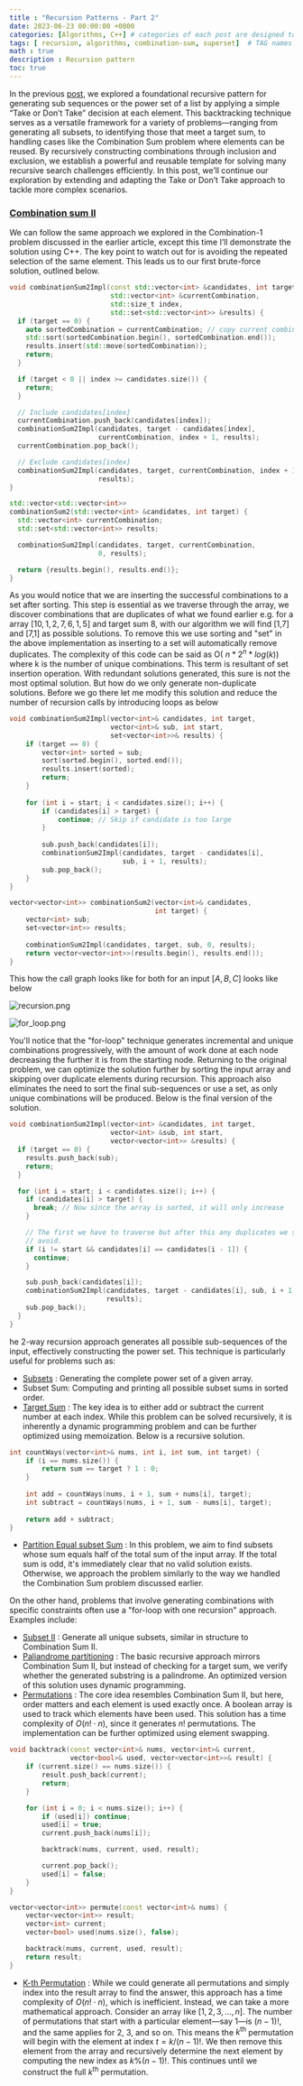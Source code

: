 ```yaml
---
title : "Recursion Patterns - Part 2"
date: 2023-06-23 00:00:00 +0800
categories: [Algorithms, C++] # categories of each post are designed to contain up to two elements
tags: [ recursion, algorithms, combination-sum, superset]  # TAG names should always be lowercase
math : true
description : Recursion pattern
toc: true
---
```


In the previous [post](https://dkbhaskaran.github.io/posts/To-Take-Or-To-Not-Take/), we explored a foundational recursive pattern for generating sub sequences or the power set of a list by applying a simple “Take or Don’t Take” decision at each element. This backtracking technique serves as a versatile framework for a variety of problems—ranging from generating all subsets, to identifying those that meet a target sum, to handling cases like the Combination Sum problem where elements can be reused. By recursively constructing combinations through inclusion and exclusion, we establish a powerful and reusable template for solving many recursive search challenges efficiently. In this post, we’ll continue our exploration by extending and adapting the Take or Don’t Take approach to tackle more complex scenarios. 
### [Combination sum II](https://leetcode.com/problems/combination-sum-ii/description/)

We can follow the same approach we explored in the Combination-1 problem discussed in the earlier article, except this time I’ll demonstrate the solution using C++. The key point to watch out for is avoiding the repeated selection of the same element. This leads us to our first brute-force solution, outlined below.

```cpp
void combinationSum2Impl(const std::vector<int> &candidates, int target,
                         std::vector<int> &currentCombination,
                         std::size_t index,
                         std::set<std::vector<int>> &results) {
  if (target == 0) {
    auto sortedCombination = currentCombination; // copy current combination
    std::sort(sortedCombination.begin(), sortedCombination.end());
    results.insert(std::move(sortedCombination));
    return;
  }

  if (target < 0 || index >= candidates.size()) {
    return;
  }

  // Include candidates[index]
  currentCombination.push_back(candidates[index]);
  combinationSum2Impl(candidates, target - candidates[index],
                      currentCombination, index + 1, results);
  currentCombination.pop_back();

  // Exclude candidates[index]
  combinationSum2Impl(candidates, target, currentCombination, index + 1,
                      results);
}

std::vector<std::vector<int>>
combinationSum2(std::vector<int> &candidates, int target) {
  std::vector<int> currentCombination;
  std::set<std::vector<int>> results;

  combinationSum2Impl(candidates, target, currentCombination,
                      0, results);

  return {results.begin(), results.end()};
}
```

As you would notice that we are inserting the successful combinations to a set after sorting. This step is essential as we traverse through the array, we discover combinations that are duplicates of what we found earlier e.g. for a array $[10, 1, 2, 7, 6, 1, 5]$ and target sum 8, with our algorithm we will find [1,7] and [7,1] as possible solutions. To remove this we use sorting and "set" in the above implementation as inserting to a set will automatically remove duplicates. The complexity of this code can be said as O( $n * 2^n*log(k)$) where k is the number of unique combinations. This term is resultant of set insertion operation. With redundant solutions generated, this sure is not the most optimal solution. But how do we only generate non-duplicate solutions. Before we go there let me modify this solution and reduce the number of recursion calls by introducing loops as below
```cpp
void combinationSum2Impl(vector<int>& candidates, int target, 
                         vector<int>& sub, int start,
                         set<vector<int>>& results) {
	if (target == 0) {
		vector<int> sorted = sub;
		sort(sorted.begin(), sorted.end());
		results.insert(sorted);
		return;
	}
	
	for (int i = start; i < candidates.size(); i++) {
		if (candidates[i] > target) {
			continue; // Skip if candidate is too large
		}
		
		sub.push_back(candidates[i]);
		combinationSum2Impl(candidates, target - candidates[i],
                            sub, i + 1, results);
		sub.pop_back();
	}
}

vector<vector<int>> combinationSum2(vector<int>& candidates,
                                    int target) {
	vector<int> sub;
	set<vector<int>> results;
	
	combinationSum2Impl(candidates, target, sub, 0, results);
	return vector<vector<int>>(results.begin(), results.end());
}
```

This how the call graph looks like for both for an input $[A,B,C]$  looks like below

![recursion.png](/assets/images/2023-06-23-Recursion-pattern-part-2_1.png)


![for_loop.png](/assets/images/2023-06-23-Recursion-pattern-part-2_2.png)


You'll notice that the "for-loop" technique generates incremental and unique combinations progressively, with the amount of work done at each node decreasing the further it is from the starting node. Returning to the original problem, we can optimize the solution further by sorting the input array and skipping over duplicate elements during recursion. This approach also eliminates the need to sort the final sub-sequences or use a set, as only unique combinations will be produced. Below is the final version of the solution.

```cpp
void combinationSum2Impl(vector<int> &candidates, int target,
                         vector<int> &sub, int start,
                         vector<vector<int>> &results) {
  if (target == 0) {
    results.push_back(sub);
    return;
  }

  for (int i = start; i < candidates.size(); i++) {
    if (candidates[i] > target) {
      break; // Now since the array is sorted, it will only increase
    }

    // The first we have to traverse but after this any duplicates we should
    // avoid.
    if (i != start && candidates[i] == candidates[i - 1]) {
      continue;
    }

    sub.push_back(candidates[i]);
    combinationSum2Impl(candidates, target - candidates[i], sub, i + 1,
                        results);
    sub.pop_back();
  }
}
```

he 2-way recursion approach generates all possible sub-sequences of the input, effectively constructing the power set. This technique is particularly useful for problems such as:
- [Subsets](https://leetcode.com/problems/subsets/description) : Generating the complete power set of a given array.
- Subset Sum: Computing and printing all possible subset sums in sorted order.
- [Target Sum](https://leetcode.com/problems/target-sum/) : The key idea is to either add or subtract the current number at each index. While this problem can be solved recursively, it is inherently a dynamic programming problem and can be further optimized using memoization. Below is a recursive solution.
```cpp
int countWays(vector<int>& nums, int i, int sum, int target) {
    if (i == nums.size()) {
        return sum == target ? 1 : 0;
    }
    
    int add = countWays(nums, i + 1, sum + nums[i], target);
    int subtract = countWays(nums, i + 1, sum - nums[i], target);
    
    return add + subtract;
}
```

- [Partition Equal subset Sum](https://leetcode.com/problems/partition-equal-subset-sum/) : In this problem, we aim to find subsets whose sum equals half of the total sum of the input array. If the total sum is odd, it's immediately clear that no valid solution exists. Otherwise, we approach the problem similarly to the way we handled the Combination Sum problem discussed earlier.

On the other hand, problems that involve generating combinations with specific constraints often use a "for-loop with one recursion" approach. Examples include:
- [Subset II](https://leetcode.com/problems/subsets-ii/description/) : Generate all unique subsets, similar in structure to Combination Sum II.
- [Paliandrome partitioning](https://leetcode.com/problems/palindrome-partitioning/description/) : The basic recursive approach mirrors Combination Sum II, but instead of checking for a target sum, we verify whether the generated substring is a palindrome. An optimized version of this solution uses dynamic programming.
- [Permutations](https://leetcode.com/problems/permutations/description/) : The core idea resembles Combination Sum II, but here, order matters and each element is used exactly once. A boolean array is used to track which elements have been used. This solution has a time complexity of $O(n! \cdot n)$, since it generates $n!$ permutations. The implementation can be further optimized using element swapping.

```cpp
void backtrack(const vector<int>& nums, vector<int>& current,
               vector<bool>& used, vector<vector<int>>& result) {
    if (current.size() == nums.size()) {
        result.push_back(current);
        return;
    }

    for (int i = 0; i < nums.size(); i++) {
        if (used[i]) continue;
        used[i] = true;
        current.push_back(nums[i]);

        backtrack(nums, current, used, result);

        current.pop_back();
        used[i] = false;
    }
}

vector<vector<int>> permute(const vector<int>& nums) {
    vector<vector<int>> result;
    vector<int> current;
    vector<bool> used(nums.size(), false);

    backtrack(nums, current, used, result);
    return result;
}
```

- [K-th Permutation](https://leetcode.com/problems/permutation-sequence/description/) : While we could generate all permutations and simply index into the result array to find the answer, this approach has a time complexity of $O(n! \cdot n)$, which is inefficient. Instead, we can take a more mathematical approach. Consider an array like $[1, 2, 3, \dots, n]$. The number of permutations that start with a particular element—say 1—is $(n-1)!$, and the same applies for 2, 3, and so on. This means the $k^\text{th}$ permutation will begin with the element at index $t = k / (n-1)!$. We then remove this element from the array and recursively determine the next element by computing the new index as $k \% (n-1)!$. This continues until we construct the full $k^\text{th}$ permutation.
